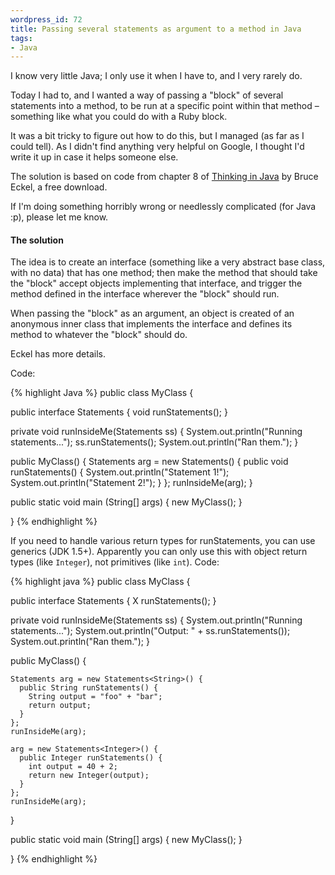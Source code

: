 ```yaml
--- 
wordpress_id: 72
title: Passing several statements as argument to a method in Java
tags: 
- Java
---
```

I know very little Java; I only use it when I have to, and I very rarely do.

Today I had to, and I wanted a way of passing a "block" of several statements into a method, to be run at a specific point within that method – something like what you could do with a Ruby block.

It was a bit tricky to figure out how to do this, but I managed (as far as I could tell). As I didn't find anything very helpful on Google, I thought I'd write it up in case it helps someone else.

<!--more-->

The solution is based on code from chapter 8 of <a href="http://www.mindview.net/Books/TIJ/">Thinking in Java</a> by Bruce Eckel, a free download.

If I'm doing something horribly wrong or needlessly complicated (for Java :p), please let me know.

<h4>The solution</h4>

The idea is to create an interface (something like a very abstract base class, with no data) that has one method; then make the method that should take the "block" accept objects implementing that interface, and trigger the method defined in the interface wherever the "block" should run.

When passing the "block" as an argument, an object is created of an anonymous inner class that implements the interface and defines its method to whatever the "block" should do.

Eckel has more details.

Code:

{% highlight Java %}
public class MyClass { 
 
  public interface Statements {
    void runStatements();
  }
 
  private void runInsideMe(Statements ss) {
    System.out.println("Running statements...");
    ss.runStatements();
    System.out.println("Ran them.");
  }
 
  public MyClass() {
    Statements arg = new Statements() {
      public void runStatements() {
        System.out.println("Statement 1!");
        System.out.println("Statement 2!");
      }
    };
    runInsideMe(arg);
  }

  public static void main (String[] args) {
    new MyClass();
  }

}
{% endhighlight %}

If you need to handle various return types for runStatements, you can use generics (JDK 1.5+). Apparently you can only use this with object return types (like <code>Integer</code>), not primitives (like <code>int</code>). Code:

{% highlight java %}
public class MyClass { 
 
  public interface Statements<X> {
    X runStatements();
  }
 
  private void runInsideMe(Statements ss) {
    System.out.println("Running statements...");
    System.out.println("Output: " + ss.runStatements());
    System.out.println("Ran them.");
  }
 
  public MyClass() {

    Statements arg = new Statements<String>() {
      public String runStatements() {
        String output = "foo" + "bar";
        return output;
      }
    };
    runInsideMe(arg);

    arg = new Statements<Integer>() {
      public Integer runStatements() {
        int output = 40 + 2;
        return new Integer(output);
      }
    };
    runInsideMe(arg);

  }

  public static void main (String[] args) {
    new MyClass();
  }

}
{% endhighlight %}

